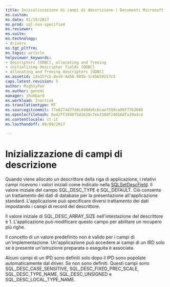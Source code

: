 ```yaml
---
title: Inizializzazione di campi di descrizione | Documenti Microsoft
ms.custom: 
ms.date: 01/19/2017
ms.prod: sql-non-specified
ms.reviewer: 
ms.suite: 
ms.technology:
- drivers
ms.tgt_pltfrm: 
ms.topic: article
helpviewer_keywords:
- descriptors [ODBC], allocating and freeing
- initializing descriptor fields [ODBC]
- allocating and freeing descriptors [ODBC]
ms.assetid: 1da157cb-8ea9-4a56-983b-1c45650217c5
caps.latest.revision: 5
author: MightyPen
ms.author: genemi
manager: jhubbard
ms.workload: Inactive
ms.translationtype: MT
ms.sourcegitcommit: f7e6274d77a9cdd4de6cbcaef559ca99f77b3608
ms.openlocfilehash: 0a42ff3940f5d1620c7ee310df24016dfa39a4cd
ms.contentlocale: it-it
ms.lasthandoff: 09/09/2017

---
```

# <a name="initialization-of-descriptor-fields"></a>Inizializzazione di campi di descrizione
Quando viene allocato un descrittore della riga di applicazione, i relativi campi ricevono i valori iniziali come indicato nella [SQLSetDescField](../../../odbc/reference/syntax/sqlsetdescfield-function.md). Il valore iniziale del campo SQL_DESC_TYPE è SQL_DEFAULT. Ciò consente un trattamento dei dati di database per la presentazione all'applicazione standard. L'applicazione può specificare diversi trattamento dei dati impostando i campi di record del descrittore.  
  
 Il valore iniziale di SQL_DESC_ARRAY_SIZE nell'intestazione del descrittore è 1. L'applicazione può modificare questo campo per abilitare un recupero più righe.  
  
 Il concetto di un valore predefinito non è valido per i campi di un'implementazione. Un'applicazione può accedere ai campi di un IRD solo se è presente un'istruzione preparata o eseguita è associata.  
  
 Alcuni campi di un IPD sono definiti solo dopo il IPD sono popolate automaticamente dal driver. Se non sono definiti. Questi campi sono SQL_DESC_CASE_SENSITIVE, SQL_DESC_FIXED_PREC_SCALE, SQL_DESC_TYPE_NAME, SQL_DESC_UNSIGNED e SQL_DESC_LOCAL_TYPE_NAME.

